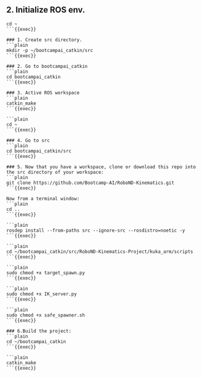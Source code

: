 
## 2. Initialize ROS env.

```plain
cd ~
```{{exec}}

### 1. Create src directory.
```plain
mkdir -p ~/bootcampai_catkin/src
```{{exec}}

### 2. Go to bootcampai_catkin
```plain
cd bootcampai_catkin
```{{exec}}

### 3. Active ROS workspace
```plain
catkin_make
```{{exec}}

```plain
cd ~
```{{exec}}

### 4. Go to src
```plain
cd bootcampai_catkin/src
```{{exec}}

### 5. Now that you have a workspace, clone or download this repo into the src directory of your workspace:
```plain
git clone https://github.com/Bootcamp-AI/RoboND-Kinematics.git
```{{exec}}

Now from a terminal window:
```plain
cd ..
```{{exec}}

```plain
rosdep install --from-paths src --ignore-src --rosdistro=noetic -y
```{{exec}}

```plain
cd ~/bootcampai_catkin/src/RoboND-Kinematics-Project/kuka_arm/scripts
```{{exec}}

```plain
sudo chmod +x target_spawn.py
```{{exec}}

```plain
sudo chmod +x IK_server.py
```{{exec}}

```plain
sudo chmod +x safe_spawner.sh
```{{exec}}

### 6.Build the project:
```plain
cd ~/bootcampai_catkin
```{{exec}}

```plain
catkin_make
```{{exec}}




